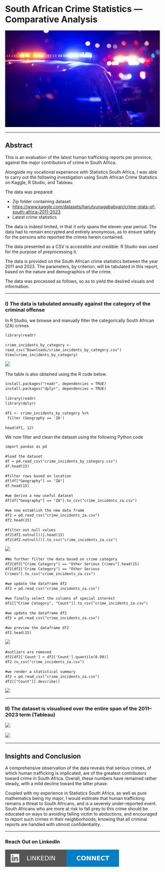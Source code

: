 # South African Crime Statistics — Comparative Analysis

![](https://github.com/msizimkhize/-South-African-Crime-Statistics-Comparative-Analysis-Project/blob/main/IMG/SAPS.png?raw=true)

***
## Abstract
This is an evaluation of the latest human trafficking reports per province, against the major contributors of crime in South Africa.

Alongside my vocational experience with Statistics South Africa, I was able to carry out the following investigation using South African Crime Statistics on Kaggle, R Studio, and Tableau.

The data was prepared:

- Zip folder containing dataset
- https://www.kaggle.com/datasets/harutyunagababyan/crime-stats-of-south-africa-2011-2023
- Latest crime statistics

The data is indeed limited, in that it only spans the eleven-year period. The data had to remain encrypted and entirely anonymous, as to ensure safety for the persons who reported the crimes herein contained.

The data presented as a CSV is accessible and credible: R Studio was used for the purpose of preprocessing it.

The data is provided on the South African crime statistics between the year 2011 and 2023. The parameters, by criterion, will be tabulated in this report, based on the nature and demographics of the crime.

The data was processed as follows, so as to yield the desired visuals and information.
***
### I) The data is tabulated annually against the category of the criminal offense

In R Studio, we browse and manually filter the categorically South African (ZA) crimes

```
library(readr)

crime_incidents_by_category <- read_csv("Downloads/crime_incidents_by_category.csv")
View(crime_incidents_by_category) 
```
![](https://github.com/msizimkhize/South-African-Crime-Statistics-Comparative-Analysis-Project/blob/main/IMG/1_uyEXe9u6BuJDCbXntketKQ.png?raw=true)

The table is also obtained using the R code below.
```
install.packages("readr", dependencies = TRUE)
install.packages("dplyr", dependencies = TRUE)

library(readr)
library(dplyr)

df1 <- crime_incidents_by_category %>%
 filter (Geography == 'ZA')

head(df1, 12)
```

We now filter and clean the dataset using the following Python code

```
import pandas as pd

#load the dataset
df = pd.read_csv("crime_incidents_by_category.csv")
df.head(15)

#filter rows based on location
df[df["Geography"] == "ZA"]
df.head(15)

#we derive a new useful dataset
df[df["Geography"] == "ZA"].to_csv("crime_incidents_za.csv")

#we now establish the new data frame
df2 = pd.read_csv("crime_incidents_za.csv")
df2.head(15)

#filter out null values
df2[df2.notnull()].head(15)
df2[df2.notnull()].to_csv("crime_incidents_za.csv")
```

![](https://github.com/msizimkhize/South-African-Crime-Statistics-Comparative-Analysis-Project/blob/main/IMG/7_01_04_47.png?raw=true)

```
#We further filter the data based on crime category
df2[df2["Crime Category"] == "Other Serious Crimes"].head(15)
df2[df2["Crime Category"] == "Other Serious Crimes"].to_csv("crime_incidents_za.csv")

#we update the dataframe df2
df2 = pd.read_csv("crime_incidents_za.csv")

#we finally select the columns of special interest
df2[["Crime Category", "Count"]].to_csv("crime_incidents_za.csv")

#we update the dataframe df2
df2 = pd.read_csv("crime_incidents_za.csv")

#we preview the dataframe df2
df2.head(15)
```
![](https://github.com/msizimkhize/South-African-Crime-Statistics-Comparative-Analysis-Project/blob/main/IMG/7_04_08_42.png?raw=true)

```
#outliers are removed
df2[df2['Count'] < df2['Count'].quantile(0.99)]
df2.to_csv("crime_incidents_za.csv")

#we render a statistical summary
df2 = pd.read_csv("crime_incidents_za.csv")
df2[["Count"]].describe()
```

![](https://github.com/msizimkhize/South-African-Crime-Statistics-Comparative-Analysis-Project/blob/main/IMG/400989899-80a272bb-5e37-4cd4-8508-3efaa0c59279.png?raw=true)

***
### II) The dataset is visualised over the entire span of the 2011–2023 term (**Tableau**)

![](https://github.com/msizimkhize/South-African-Crime-Statistics-Comparative-Analysis-Project/blob/main/IMG/1_mhBaXiczppWcKm6kfXsUog.png?raw=true)

![](https://github.com/msizimkhize/South-African-Crime-Statistics-Comparative-Analysis-Project/blob/main/IMG/1_6GeFBiJhKD6OGksRE1rSYw.png?raw=true)
***
## Insights and Conclusion

A comprehensive observation of the data reveals that serious crimes, of which human trafficking is implicated, are of the greatest contributors toward crime in South Africa. Overall, these numbers have remained rather steady, with a mild decline toward the latter phase.

Coupled with my experience in Statistics South Africa, as well as pure mathematics being my major, I would estimate that human trafficking remains a threat to South Africans, and is a severely under-reported event. South Africans who are more at risk to fall prey to this crime should be educated on ways to avoiding falling victim to abductions, and encouraged to report such crimes in their neighborhoods, knowing that all criminal reports are handled with utmost confidentiality.
***
### Reach Out on LinkedIn

[![](https://raw.githubusercontent.com/msizimkhize/-South-African-Crime-Statistics-Comparative-Analysis-Project/1f3d9ebec740ae97c9ac54fcd63315042bd8cc68/IMG/68747470733a2f2f696d672e736869656c64732e696f2f62616467652f4c696e6b6564496e2d436f6e6e6563742d626c75653f7374796c653d666f722d7468652d6261646765266c6f676f3d6c696e6b6564696e.svg)](https://www.linkedin.com/in/msizimkhize/)
